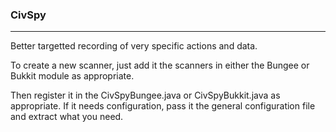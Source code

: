 ### CivSpy
-------------

Better targetted recording of very specific actions and data.

To create a new scanner, just add it the scanners in either the Bungee or Bukkit module as appropriate.

Then register it in the CivSpyBungee.java or CivSpyBukkit.java as appropriate. If it needs configuration, pass it
the general configuration file and extract what you need.
